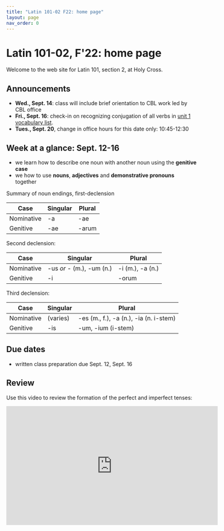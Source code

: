 ```yaml
---
title: "Latin 101-02 F22: home page"
layout: page
nav_order: 0
---
```



# Latin 101-02, F'22: home page

Welcome to the web site for Latin 101, section 2, at Holy Cross.

## Announcements


- **Wed., Sept. 14**: class will include brief orientation to CBL work led by CBL office
- **Fri., Sept. 16**: check-in on recognizing conjugation of all verbs in [unit 1 vocabulary list](./modules/unit1/vocab1/).
- **Tues., Sept. 20**, change in office hours for this date only: 10:45-12:30


## Week at a glance: Sept. 12-16

- we learn how to describe one noun with another noun using the **genitive case**
- we how to use **nouns**, **adjectives** and **demonstrative pronouns** together

Summary of noun endings, first-declension


| Case | Singular | Plural |
| --- | --- | --- |
| Nominative | -a | -ae |
| Genitive | -ae | -arum |

Second declension:

| Case | Singular | Plural |
| --- | --- | --- |
| Nominative | -us *or* - (m.), -um (n.) | -i (m.), -a (n.) |
| Genitive | -i | -orum |

Third declension:


| Case | Singular | Plural |
| --- | --- | --- |
| Nominative | (varies) | -es (m., f.), -a (n.), -ia (n. i-stem) |
| Genitive | -is | -um, -ium (i-stem) |

## Due dates

- written class preparation due Sept. 12, Sept. 16


## Review

Use this video to review the formation of the perfect and imperfect tenses:

<iframe width="560" height="315" src="https://www.youtube.com/embed/ghll0S0AxsI" title="YouTube video player" frameborder="0" allow="accelerometer; autoplay; clipboard-write; encrypted-media; gyroscope; picture-in-picture" allowfullscreen></iframe>

